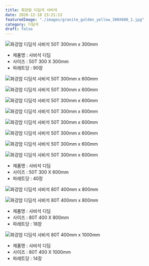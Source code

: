 ```yaml
---
title: 화강암 디딤석 사비석
date: 2020-12-18 23:21:13
featuredImage: "./images/granite_golden_yellow_300X600_1.jpg"
category: 디딤석
draft: false
---
```


![화강암 디딤석 사비석 50T 300mm x 300mm](./images/granite_golden_yellow_300X300_1.jpg)

- 제품명 : 사비석 디딤
- 사이즈 : 50T 300 X 300mm
- 파레트당 : 90장

![화강암 디딤석 사비석 50T 300mm x 600mm](./images/granite_golden_yellow_300X600_1.jpg)

![화강암 디딤석 사비석 50T 300mm x 600mm](./images/granite_golden_yellow_300X600_2.jpg)

![화강암 디딤석 사비석 50T 300mm x 600mm](./images/granite_golden_yellow_300X600_3.jpg)

![화강암 디딤석 사비석 50T 300mm x 600mm](./images/granite_golden_yellow_300X600_4.jpg)

![화강암 디딤석 사비석 50T 300mm x 600mm](./images/granite_golden_yellow_300X600_5.jpg)

![화강암 디딤석 사비석 50T 300mm x 600mm](./images/granite_golden_yellow_300X600_6.jpg)

![화강암 디딤석 사비석 50T 300mm x 600mm](./images/granite_golden_yellow_300X600_7.jpg)

![화강암 디딤석 사비석 50T 300mm x 600mm](./images/granite_golden_yellow_300X600_8.jpg)

- 제품명 : 사비석 디딤
- 사이즈 : 50T 300 X 600mm
- 파레트당 : 40장

![화강암 디딤석 사비석 80T 400mm x 800mm](./images/granite_golden_yellow_400X800_1.jpg)

![화강암 디딤석 사비석 80T 400mm x 800mm](./images/granite_golden_yellow_400X800_2.jpg)

- 제품명 : 사비석 디딤
- 사이즈 : 80T 400 X 800mm
- 파레트당 : 18장

![화강암 디딤석 사비석 80T 400mm x 1000mm](./images/granite_golden_yellow_400X1000_1.jpg)

- 제품명 : 사비석 디딤
- 사이즈 : 80T 400 X 1000mm
- 파레트당 : 14장